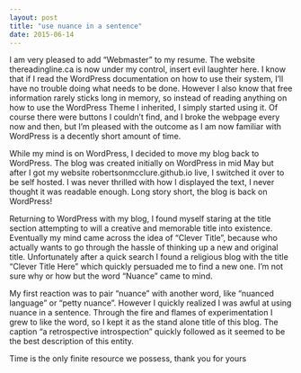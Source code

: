 ```yaml
---
layout: post
title: "use nuance in a sentence"
date: 2015-06-14
---
```


I am very pleased to add “Webmaster” to my resume. The website thereadingline.ca is now under my control, insert evil laughter here. I know that if I read the WordPress documentation on how to use their system, I’ll have no trouble doing what needs to be done. However I also know that free information rarely sticks long in memory, so instead of reading anything on how to use the WordPress Theme I inherited, I simply started using it. Of course there were buttons I couldn’t find, and I broke the webpage every now and then, but I’m pleased with the outcome as I am now familiar with WordPress is a decently short amount of time.

While my mind is on WordPress, I decided to move my blog back to WordPress. The blog was created initially on WordPress in mid May but after I got my website robertsonmcclure.github.io live, I switched it over to be self hosted. I was never thrilled with how I displayed the text, I never thought it was readable enough. Long story short, the blog is back on WordPress!

Returning to WordPress with my blog, I found myself staring at the title section attempting to will a creative and memorable title into existence. Eventually my mind came across the idea of “Clever Title”, because who actually wants to go through the hassle of thinking up a new and original title. Unfortunately after a quick search I found a religious blog with the title “Clever Title Here” which quickly persuaded me to find a new one. I’m not sure why or how but the word “Nuance” came to mind.

My first reaction was to pair “nuance” with another word, like “nuanced language” or “petty nuance”. However I quickly realized I was awful at using nuance in a sentence. Through the fire and flames of experimentation I grew to like the word, so I kept it as the stand alone title of this blog. The caption “a retrospective introspection” quickly followed as it seemed to be the best description of this entity.

Time is the only finite resource we possess, thank you for yours